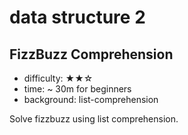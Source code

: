 # data structure 2

## FizzBuzz Comprehension

- difficulty: ★★☆
- time: ~ 30m for beginners
- background: list-comprehension

Solve fizzbuzz using list comprehension.
